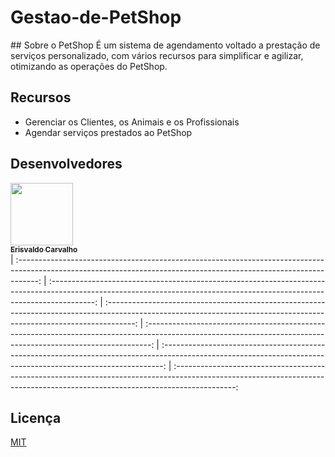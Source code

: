 # Gestao-de-PetShop
<p align="center">
  <a href="https://github.com/implementacaoteste/TEC.2022.1.105.Gestao-de-PetShop">
   </a>
</p>
## Sobre o PetShop
É um sistema de agendamento voltado a prestação de serviços personalizado, com vários recursos para simplificar e agilizar, otimizando as operações do PetShop.

## Recursos

- Gerenciar os Clientes, os Animais e os Profissionais
- Agendar serviços prestados ao PetShop

## Desenvolvedores
<!-- ALL-CONTRIBUTORS-LIST:START - Do not remove or modify this section -->
<!-- prettier-ignore -->
 [<img src="assets/desenvolvedores/erisvaldo.png" width="100px;"/><br /><sub><b>Erisvaldo Carvalho</b></sub>](https://github.com/implementacaoteste)<br />                                |
:-----------------------------------------------------------------------------------------------------------------------------------------------------------------: | :-----------------------------------------------------------------------------------------------------------------------------------------------------------------------: | :-------------------------------------------------------------------------------------------------------------------------------------------------------------------: | :-------------------------------------------------------------------------------------------------------------------------------------------------------------: | :------------------------------------------------------------------------------------------------------------------------------------------------------------: | :---------------------------------------------------------------------------------------------------------------------------------------------------------------------------:
<!-- ALL-CONTRIBUTORS-LIST:END -->

## Licença

[MIT](https://choosealicense.com/licenses/mit/)
